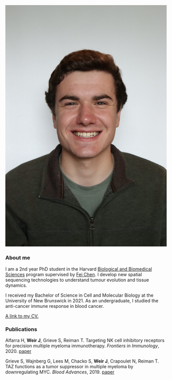 ![Image](/assets/headshot.jpg)

### About me

I am a 2nd year PhD student in the Harvard [Biological and Biomedical Sciences](https://bbsphd.hms.harvard.edu/) program supervised by [Fei Chen](https://www.broadinstitute.org/bios/fei-chen). I develop new spatial sequencing technologies to understand tumour evolution and tissue dynamics. 

I received my Bachelor of Science in Cell and Molecular Biology at the University of New Brunswick in 2021. As an undergraduate, I studied the anti-cancer immune response in blood cancer. 

[A link to my CV.](https://github.com/jacksonweir/jacksonweir.github.io/blob/main/assets/CV_230402.pdf?raw=true)


### Publications

Alfarra H, **Weir J**, Grieve S, Reiman T. Targeting NK cell inhibitory receptors for precision multiple myeloma immunotherapy. _Frontiers in Immunology_, 2020. [paper](https://www.frontiersin.org/articles/10.3389/fimmu.2020.575609/full)

Grieve S, Wajnberg G, Lees M, Chacko S, **Weir J**, Crapoulet N, Reiman T. TAZ functions as a tumor suppressor in multiple myeloma by downregulating MYC. _Blood Advances_, 2019. [paper](https://ashpublications.org/bloodadvances/article/3/22/3613/428811/TAZ-functions-as-a-tumor-suppressor-in-multiple)
